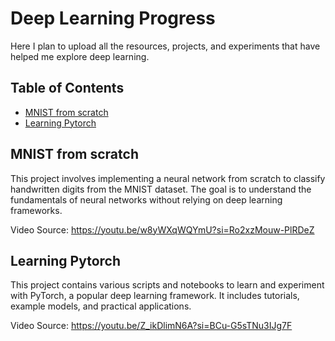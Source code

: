 # Deep Learning Progress
Here I plan to upload all the resources, projects, and experiments that have helped me explore deep learning. 
## Table of Contents 
- [MNIST from scratch](#MNIST-from-scratch)
- [Learning Pytorch](#Learning-Pytorch)

## MNIST from scratch
This project involves implementing a neural network from scratch to classify handwritten digits from the MNIST dataset. The goal is to understand the fundamentals of neural networks without relying on deep learning frameworks.

Video Source: https://youtu.be/w8yWXqWQYmU?si=Ro2xzMouw-PlRDeZ

## Learning Pytorch
This project contains various scripts and notebooks to learn and experiment with PyTorch, a popular deep learning framework. It includes tutorials, example models, and practical applications.

Video Source: https://youtu.be/Z_ikDlimN6A?si=BCu-G5sTNu3IJg7F
